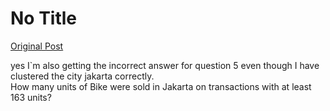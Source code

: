# No Title

[Original Post](https://discourse.onlinedegree.iitm.ac.in/t/166576/23)

<p>yes I`m also getting the incorrect answer for question 5 even though I have clustered the city jakarta correctly.<br>
How many units of Bike were sold in Jakarta on transactions with at least 163 units?</p>